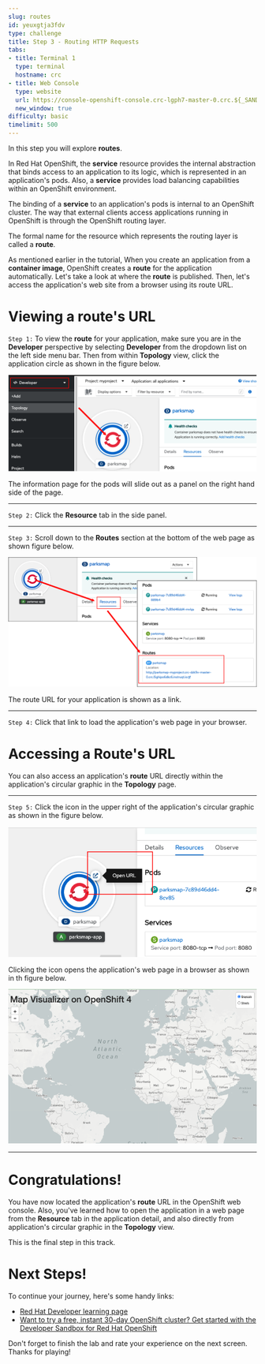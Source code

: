 ```yaml
---
slug: routes
id: yeuxgtja3fdv
type: challenge
title: Step 3 - Routing HTTP Requests
tabs:
- title: Terminal 1
  type: terminal
  hostname: crc
- title: Web Console
  type: website
  url: https://console-openshift-console.crc-lgph7-master-0.crc.${_SANDBOX_ID}.instruqt.io
  new_window: true
difficulty: basic
timelimit: 500
---
```

In this step you will explore **routes**.

In Red Hat OpenShift, the **service** resource provides the internal abstraction that binds access to an application to its logic, which is represented in an application's pods. Also, a **service** provides load balancing capabilities within an OpenShift environment.

The binding of a **service** to an application's pods is internal to an OpenShift cluster. The way that external clients access applications running in OpenShift is through the OpenShift routing layer.

The formal name for the resource which represents the routing layer is called a **route**.

As mentioned earlier in the tutorial, When you create an application from a **container image**, OpenShift creates a **route** for the application automatically. Let's take a look at where the **route** is published. Then, let's access the application's web site from a browser using its route URL.

# Viewing a route's URL


`Step 1:` To view the **route** for your application, make sure you are in the **Developer** perspective by selecting **Developer** from the dropdown list on the left side menu bar. Then from within **Topology** view, click the application circle as shown in the figure below.

![Select App](../assets/select-app.png)

The information page for the pods will slide out as a panel on the right hand side of the page.

----

`Step 2:` Click the **Resource** tab in the side panel.

----

`Step 3:` Scroll down to the **Routes** section at the bottom of the web page as shown figure below.

![Select Route](../assets/select-route.png)

The route URL for your application is shown as a link.

----

`Step 4:` Click that link to load the application's web page in your browser.

# Accessing a Route's URL

You can also access an application's **route** URL directly within the application's circular graphic in the **Topology** page.

----

`Step 5:` Click the icon in the upper right of the application's circular graphic as shown in the figure below.

![Open from topology](../assets/access-url-from-topology.png)

Clicking the icon opens the application's web page in a browser as shown in th figure below.

![View map](../assets/view-map.png)

----

# Congratulations!

 You have now located the application's **route** URL in the OpenShift web console. Also, you've learned how to open the application in a web page from the **Resource** tab in the application detail, and also directly from application's circular graphic in the **Topology** view.

This is the final step in this track.

# Next Steps!

To continue your journey, here's some handy links:

* [Red Hat Developer learning page](https://developers.redhat.com/learn)
* [Want to try a free, instant 30-day OpenShift cluster? Get started with the Developer Sandbox for Red Hat OpenShift](https://developers.redhat.com/developer-sandbox)

Don't forget to finish the lab and rate your experience on the next screen. Thanks for playing!
